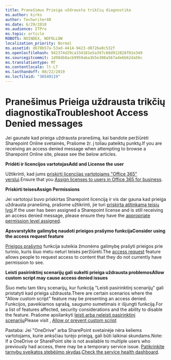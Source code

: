 ```yaml
---
title: Pranešimus Prieiga uždrausta trikčių diagnostika
ms.author: kirks
author: Techwriter40
ms.date: 6/29/2018
ms.audience: ITPro
ms.topic: article
ROBOTS: NOINDEX, NOFOLLOW
localization_priority: Normal
ms.assetid: d678b57a-53ad-4414-9423-d8726a0c532f
ms.openlocfilehash: 942374d29ca334181e5a397c88d912828f01e349
ms.sourcegitcommit: 1d98db8acb9959aba3b5e308a567ade6b62da56c
ms.translationtype: MT
ms.contentlocale: lt-LT
ms.lasthandoff: 08/22/2019
ms.locfileid: "36549119"
---
```

# <a name="troubleshoot-access-denied-messages"></a><span data-ttu-id="a703b-102">Pranešimus Prieiga uždrausta trikčių diagnostika</span><span class="sxs-lookup"><span data-stu-id="a703b-102">Troubleshoot Access Denied messages</span></span>

<span data-ttu-id="a703b-103">Jei gaunate kad prieiga uždrausta pranešimą, kai bandote peržiūrėti Sharepoint Online svetainės, Prašome žr. į toliau pateiktų punktų.</span><span class="sxs-lookup"><span data-stu-id="a703b-103">If you are receiving an access denied message when attempting to browse a Sharepoint Online site, please see the below articles.</span></span>

<span data-ttu-id="a703b-104">**Pridėti ir licencijos vartotojas**</span><span class="sxs-lookup"><span data-stu-id="a703b-104">**Add and License the user**</span></span>

<span data-ttu-id="a703b-105">Užtikrinti, kad jums [priskirti licencijas vartotojams "Office 365" verslui](https://docs.microsoft.com/office365/admin/subscriptions-and-billing/assign-licenses-to-users?view=o365-worldwide&amp;tabs=One).</span><span class="sxs-lookup"><span data-stu-id="a703b-105">Ensure that you [Assign licenses to users in Office 365 for business](https://docs.microsoft.com/office365/admin/subscriptions-and-billing/assign-licenses-to-users?view=o365-worldwide&amp;tabs=One).</span></span>

<span data-ttu-id="a703b-106">**Priskirti teises**</span><span class="sxs-lookup"><span data-stu-id="a703b-106">**Assign Permissions**</span></span>

<span data-ttu-id="a703b-107">Jei vartotojui buvo priskirtas Sharepoint licenciją ir vis dar gauna kad prieiga uždrausta pranešimą, prašome užtikrinti, jie turi [priskirtą atitinkamą teisių lygį](https://docs.microsoft.com/sharepoint/understanding-permission-levels).</span><span class="sxs-lookup"><span data-stu-id="a703b-107">If the user has been assigned a Sharepoint license and is still receiving an access denied message, please ensure they have the [appropriate permission level assigned](https://docs.microsoft.com/sharepoint/understanding-permission-levels).</span></span>

<span data-ttu-id="a703b-108">**Apsvarstykite galimybę naudoti prieigos prašymo funkcija**</span><span class="sxs-lookup"><span data-stu-id="a703b-108">**Consider using the access request feature**</span></span>

<span data-ttu-id="a703b-109">[Prieigos prašymo](https://support.office.com/article/Set-up-and-manage-access-requests-94B26E0B-2822-49D4-929A-8455698654B3) funkcija suteikia žmonėms galimybę prašyti prieigos prie turinio, kuris šiuo metu neturi teisės peržiūrėti.</span><span class="sxs-lookup"><span data-stu-id="a703b-109">The [access request](https://support.office.com/article/Set-up-and-manage-access-requests-94B26E0B-2822-49D4-929A-8455698654B3) feature allows people to request access to content that they do not currently have permission to see.</span></span> 

<span data-ttu-id="a703b-110">**Leisti pasirinktinį scenarijų gali sukelti prieiga uždrausta problemos**</span><span class="sxs-lookup"><span data-stu-id="a703b-110">**Allow custom script may cause access denied issues**</span></span>

<span data-ttu-id="a703b-111">Šiuo metu tam tikrų scenarijų, kur funkciją "Leisti pasirinktinį scenarijų" gali pristatyti kad prieiga uždrausta.</span><span class="sxs-lookup"><span data-stu-id="a703b-111">There are certain scenarios where the "Allow custom script" feature may be presenting an access denied.</span></span> <span data-ttu-id="a703b-112">Funkcijos, paveikiamos sąrašą, saugumo sumetimais ir išjungti funkciją.</span><span class="sxs-lookup"><span data-stu-id="a703b-112">For a list of features affected, security considerations and the ability to disable the feature.</span></span> <span data-ttu-id="a703b-113">Prašome apsilankyti [leisti arba neleisti pasirinktinį scenarijų](https://docs.microsoft.com/sharepoint/allow-or-prevent-custom-script)</span><span class="sxs-lookup"><span data-stu-id="a703b-113">Please visit , [Allow or prevent custom script](https://docs.microsoft.com/sharepoint/allow-or-prevent-custom-script)</span></span>

<span data-ttu-id="a703b-114">Pastaba: Jei "OneDrive" arba SharePoint svetainėje nėra keliems vartotojams, kurie anksčiau turėjo prieigą, gali būti laikinai skundams.</span><span class="sxs-lookup"><span data-stu-id="a703b-114">Note: If a OneDrive or SharePoint site is not available to multiple users who previously had access, there may be a temporary service issue.</span></span> <span data-ttu-id="a703b-115">[Patikrinkite tarnybų sveikatos stebėjimo skydas](https://portal.office.com/adminportal/home#/servicehealth).</span><span class="sxs-lookup"><span data-stu-id="a703b-115">[Check the service health dashboard](https://portal.office.com/adminportal/home#/servicehealth).</span></span>


  


